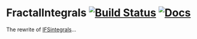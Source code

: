 # FractalIntegrals [![Build Status](https://github.com/AndrewGibbs/FractalIntegrals.jl/actions/workflows/CI.yml/badge.svg?branch=main)](https://github.com/AndrewGibbs/FractalIntegrals.jl/actions/workflows/CI.yml?query=branch%3Amain) [![Docs](https://img.shields.io/badge/docs-dev-blue.svg)](https://andrewgibbs.github.io/FractalIntegrals/dev/)

The rewrite of [IFSintegrals](https://github.com/AndrewGibbs/IFSintegrals)...
